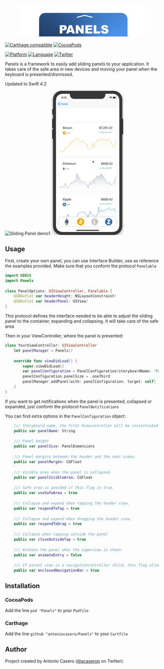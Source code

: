 <p align="center">
  <img width="420" src="Resources/PanelsLogo.png"/>
</p>

[![Carthage compatible](https://img.shields.io/badge/Carthage-Compatible-brightgreen.svg?style=flat)](https://github.com/Carthage/Carthage)
[![CocoaPods](https://img.shields.io/badge/pod-v1.0.0-blue.svg)](https://github.com/antoniocasero/Panels)

[![Platform](http://img.shields.io/badge/platform-ios-blue.svg?style=flat
)](https://developer.apple.com/iphone/index.action)
[![Language](http://img.shields.io/badge/language-swift-brightgreen.svg?style=flat
)](https://developer.apple.com/swift)
[![Twitter](https://img.shields.io/badge/twitter-@acaserop-blue.svg?style=flat)](http://twitter.com/acaserop)


Panels is a framework to easily add sliding panels to your application.
It takes care of the safe area in new devices and moving your panel when the keyboard
is presented/dismissed.

Updated to Swift 4.2

<p float="center">
    <img src="Resources/Demo1.gif" width="237" height="471" alt="Sliding Panel demo1">
    <img src="Resources/Demo2.gif" width="237" height="471" alt="Sliding Panel demo2">
</p>

## Usage

First, create your own panel, you can use Interface Builder, use as reference the examples provided.
Make sure that you conform the protocol `Panelable`

```swift
import UIKit
import Panels

class PanelOptions: UIViewController, Panelable {
    @IBOutlet var headerHeight: NSLayoutConstraint!
    @IBOutlet var headerPanel: UIView!
}
```
This protocol defines the interface needed to be able to adjust the sliding panel
to the container, expanding and collapsing. It will take care of the safe area


Then in your  ViewController, where the panel is presented:

```swift
class YourViewController: UIViewController
    let panelManager = Panels()

    override func viewDidLoad() {
        super.viewDidLoad()
        var panelConfiguration = PanelConfiguration(storyboardName: "PanelOptions")
        panelConfiguration.panelSize = .oneThird
        panelManager.addPanel(with: panelConfiguration, target: self)
    }
}
```

If you want to get notifications when the panel is presented, collapsed or
expanded, just conform the protocol `PanelNotifications`

You can find extra options in the `PanelConfiguration` object:

```swift
    /// Storyboard name, the first Viewcontroller will be instantiated
    public var panelName: String

    /// Panel height
    public var panelSize: PanelDimensions

    /// Panel margins between the header and the next views.
    public var panelMargen: CGFloat

    /// Visible area when the panel is collapsed
    public var panelVisibleArea: CGFloat

    /// Safe area is avoided if this flag is true.
    public var useSafeArea = true

    /// Collapse and expand when tapping the header view.
    public var respondToTap = true

    /// Collapse and expand when dragging the header view.
    public var respondToDrag = true

    /// Collapse when tapping outside the panel
    public var closeOutsideTap = true

    /// Animate the panel when the superview is shown.
    public var animateEntry = false

    /// If parent view is a navigationcontroller child, this flag allow a better calculation when the panelSize is .fullScreen
    public var enclosedNavigationBar = true
```


## Installation

### CocoaPods

Add the line `pod "Panels"` to your `Podfile`

### Carthage
Add the line `github "antoniocasero/Panels"` to your `Cartfile`

## Author

Project created by Antonio Casero ([@acaserop](https://twitter.com/acaserop) on Twitter).
